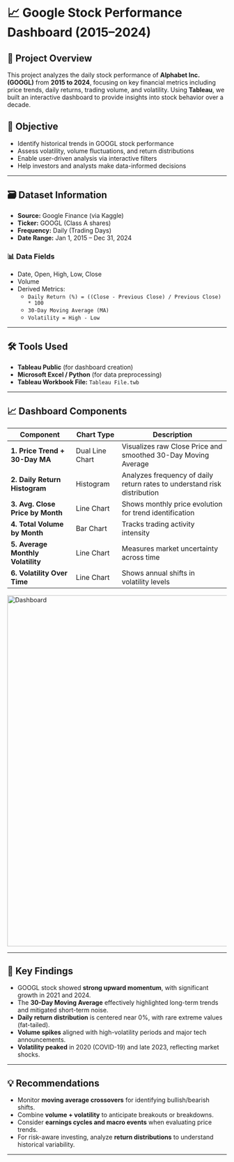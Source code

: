 # 📈 Google Stock Performance Dashboard (2015–2024)

## 🧠 Project Overview

This project analyzes the daily stock performance of **Alphabet Inc. (GOOGL)** from **2015 to 2024**, focusing on key financial metrics including price trends, daily returns, trading volume, and volatility. Using **Tableau**, we built an interactive dashboard to provide insights into stock behavior over a decade.

## 🎯 Objective

- Identify historical trends in GOOGL stock performance
- Assess volatility, volume fluctuations, and return distributions
- Enable user-driven analysis via interactive filters
- Help investors and analysts make data-informed decisions

---

## 🗃️ Dataset Information

- **Source:** Google Finance (via Kaggle)
- **Ticker:** GOOGL (Class A shares)
- **Frequency:** Daily (Trading Days)
- **Date Range:** Jan 1, 2015 – Dec 31, 2024

### 📊 Data Fields
- Date, Open, High, Low, Close
- Volume
- Derived Metrics:
  - `Daily Return (%) = ((Close - Previous Close) / Previous Close) * 100`
  - `30-Day Moving Average (MA)`
  - `Volatility = High - Low`

---

## 🛠️ Tools Used

- **Tableau Public** (for dashboard creation)
- **Microsoft Excel / Python** (for data preprocessing)
- **Tableau Workbook File:** `Tableau File.twb`

---

## 📈 Dashboard Components

| Component                        | Chart Type       | Description |
|-------------------------------|------------------|-------------|
| **1. Price Trend + 30-Day MA** | Dual Line Chart  | Visualizes raw Close Price and smoothed 30-Day Moving Average |
| **2. Daily Return Histogram**  | Histogram        | Analyzes frequency of daily return rates to understand risk distribution |
| **3. Avg. Close Price by Month** | Line Chart     | Shows monthly price evolution for trend identification |
| **4. Total Volume by Month**   | Bar Chart        | Tracks trading activity intensity |
| **5. Average Monthly Volatility** | Line Chart    | Measures market uncertainty across time |
| **6. Volatility Over Time**    | Line Chart        | Shows annual shifts in volatility levels |

<img width="934" height="804" alt="Dashboard" src="https://github.com/user-attachments/assets/65fc6e66-0ac7-4f4d-bc0e-67ab53c8d429" />


---

## 📌 Key Findings

- GOOGL stock showed **strong upward momentum**, with significant growth in 2021 and 2024.
- The **30-Day Moving Average** effectively highlighted long-term trends and mitigated short-term noise.
- **Daily return distribution** is centered near 0%, with rare extreme values (fat-tailed).
- **Volume spikes** aligned with high-volatility periods and major tech announcements.
- **Volatility peaked** in 2020 (COVID-19) and late 2023, reflecting market shocks.

---

## 💡 Recommendations

- Monitor **moving average crossovers** for identifying bullish/bearish shifts.
- Combine **volume + volatility** to anticipate breakouts or breakdowns.
- Consider **earnings cycles and macro events** when evaluating price trends.
- For risk-aware investing, analyze **return distributions** to understand historical variability.

---



